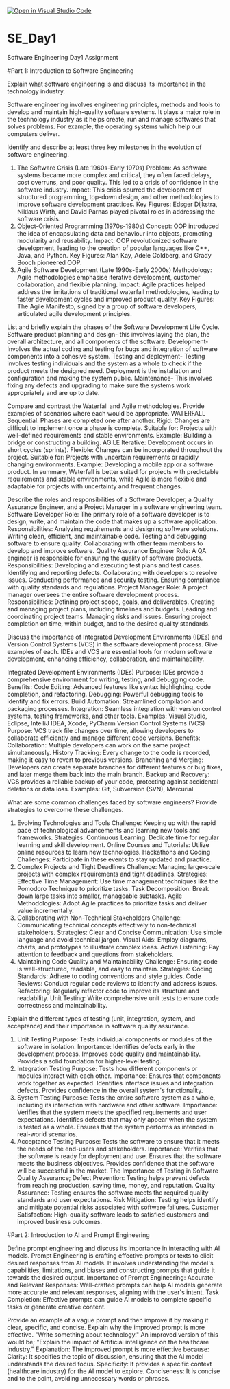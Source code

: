 [![Open in Visual Studio Code](https://classroom.github.com/assets/open-in-vscode-2e0aaae1b6195c2367325f4f02e2d04e9abb55f0b24a779b69b11b9e10269abc.svg)](https://classroom.github.com/online_ide?assignment_repo_id=15627716&assignment_repo_type=AssignmentRepo)
# SE_Day1
Software Engineering Day1 Assignment

#Part 1: Introduction to Software Engineering

Explain what software engineering is and discuss its importance in the technology industry.

Software engineering involves engineering principles, methods and tools to develop and maintain high-quality software systems. It plays a major role in the technology industry as it helps create, run and manage softwares that solves problems. For example, the operating systems which help our computers deliver.

Identify and describe at least three key milestones in the evolution of software engineering.
1. The Software Crisis (Late 1960s-Early 1970s)
Problem: As software systems became more complex and critical, they often faced delays, cost overruns, and poor quality. This led to a crisis of confidence in the software industry.
Impact: This crisis spurred the development of structured programming, top-down design, and other methodologies to improve software development practices.
Key Figures: Edsger Dijkstra, Niklaus Wirth, and David Parnas played pivotal roles in addressing the software crisis.
2. Object-Oriented Programming (1970s-1980s)
Concept: OOP introduced the idea of encapsulating data and behaviour into objects, promoting modularity and reusability.
Impact: OOP revolutionized software development, leading to the creation of popular languages like C++, Java, and Python.
Key Figures: Alan Kay, Adele Goldberg, and Grady Booch pioneered OOP.
3. Agile Software Development (Late 1990s-Early 2000s)
Methodology: Agile methodologies emphasise iterative development, customer collaboration, and flexible planning.
Impact: Agile practices helped address the limitations of traditional waterfall methodologies, leading to faster development cycles and improved product quality.
Key Figures: The Agile Manifesto, signed by a group of software developers, articulated agile development principles.

List and briefly explain the phases of the Software Development Life Cycle.
Software product planning  and design- this involves laying the plan, the overall architecture, and all components of the software.
Development-Involves the actual coding and testing for bugs and integration of software components into a cohesive system.
Testing and deployment- Testing involves testing individuals and the system as a whole to check if the product meets the designed need. Deployment is the installation and configuration and making the system public.
Maintenance- This involves fixing any defects and upgrading to make sure the systems work appropriately and are up to date.

Compare and contrast the Waterfall and Agile methodologies. Provide examples of scenarios where each would be appropriate.
WATERFALL
Sequential: Phases are completed one after another.
Rigid: Changes are difficult to implement once a phase is complete.
Suitable for: Projects with well-defined requirements and stable environments.
Example: Building a bridge or constructing a building.
AGILE
Iterative: Development occurs in short cycles (sprints).
Flexible: Changes can be incorporated throughout the project.
Suitable for: Projects with uncertain requirements or rapidly changing environments.
Example: Developing a mobile app or a software product.
In summary, Waterfall is better suited for projects with predictable requirements and stable environments, while Agile is more flexible and adaptable for projects with uncertainty and frequent changes.

Describe the roles and responsibilities of a Software Developer, a Quality Assurance Engineer, and a Project Manager in a software engineering team.
Software Developer
Role: The primary role of a software developer is to design, write, and maintain the code that makes up a software application.
Responsibilities:
Analyzing requirements and designing software solutions.
Writing clean, efficient, and maintainable code.
Testing and debugging software to ensure quality.
Collaborating with other team members to develop and improve software.
Quality Assurance Engineer
Role: A QA engineer is responsible for ensuring the quality of software products.
Responsibilities:
Developing and executing test plans and test cases.
Identifying and reporting defects.
Collaborating with developers to resolve issues.
Conducting performance and security testing.
Ensuring compliance with quality standards and regulations.
Project Manager
Role: A project manager oversees the entire software development process.
Responsibilities:
Defining project scope, goals, and deliverables.
Creating and managing project plans, including timelines and budgets.
Leading and coordinating project teams.
Managing risks and issues.
Ensuring project completion on time, within budget, and to the desired quality standards.

Discuss the importance of Integrated Development Environments (IDEs) and Version Control Systems (VCS) in the software development process. Give examples of each.
IDEs and VCS are essential tools for modern software development, enhancing efficiency, collaboration, and maintainability.

Integrated Development Environments (IDEs)
Purpose: IDEs provide a comprehensive environment for writing, testing, and debugging code.
Benefits:
Code Editing: Advanced features like syntax highlighting, code completion, and refactoring.
Debugging: Powerful debugging tools to identify and fix errors.
Build Automation: Streamlined compilation and packaging processes.
Integration: Seamless integration with version control systems, testing frameworks, and other tools.
Examples: Visual Studio, Eclipse, IntelliJ IDEA, Xcode, PyCharm
Version Control Systems (VCS)
Purpose: VCS track file changes over time, allowing developers to collaborate efficiently and manage different code versions.
Benefits:
Collaboration: Multiple developers can work on the same project simultaneously.
History Tracking: Every change to the code is recorded, making it easy to revert to previous versions.
Branching and Merging: Developers can create separate branches for different features or bug fixes, and later merge them back into the main branch.
Backup and Recovery: VCS provides a reliable backup of your code, protecting against accidental deletions or data loss.
Examples: Git, Subversion (SVN), Mercurial

What are some common challenges faced by software engineers? Provide strategies to overcome these challenges.
1. Evolving Technologies and Tools
Challenge: Keeping up with the rapid pace of technological advancements and learning new tools and frameworks.
Strategies:
Continuous Learning: Dedicate time for regular learning and skill development.
Online Courses and Tutorials: Utilize online resources to learn new technologies.
Hackathons and Coding Challenges: Participate in these events to stay updated and practice.
2. Complex Projects and Tight Deadlines
Challenge: Managing large-scale projects with complex requirements and tight deadlines.
Strategies:
Effective Time Management: Use time management techniques like the Pomodoro Technique to prioritize tasks.
Task Decomposition: Break down large tasks into smaller, manageable subtasks.
Agile Methodologies: Adopt Agile practices to prioritize tasks and deliver value incrementally.
3. Collaborating with Non-Technical Stakeholders
Challenge: Communicating technical concepts effectively to non-technical stakeholders.
Strategies:
Clear and Concise Communication: Use simple language and avoid technical jargon.
Visual Aids: Employ diagrams, charts, and prototypes to illustrate complex ideas.
Active Listening: Pay attention to feedback and questions from stakeholders.
4. Maintaining Code Quality and Maintainability
Challenge: Ensuring code is well-structured, readable, and easy to maintain.
Strategies:
Coding Standards: Adhere to coding conventions and style guides.
Code Reviews: Conduct regular code reviews to identify and address issues.
Refactoring: Regularly refactor code to improve its structure and readability.
Unit Testing: Write comprehensive unit tests to ensure code correctness and maintainability.

Explain the different types of testing (unit, integration, system, and acceptance) and their importance in software quality assurance.
1. Unit Testing
Purpose: Tests individual components or modules of the software in isolation.
Importance:
Identifies defects early in the development process.
Improves code quality and maintainability.
Provides a solid foundation for higher-level testing.
2. Integration Testing
Purpose: Tests how different components or modules interact with each other.
Importance:
Ensures that components work together as expected.
Identifies interface issues and integration defects.
Provides confidence in the overall system's functionality.
3. System Testing
Purpose: Tests the entire software system as a whole, including its interaction with hardware and other software.
Importance:
Verifies that the system meets the specified requirements and user expectations.
Identifies defects that may only appear when the system is tested as a whole.
Ensures that the system performs as intended in real-world scenarios.
4. Acceptance Testing
Purpose: Tests the software to ensure that it meets the needs of the end-users and stakeholders.
Importance:
Verifies that the software is ready for deployment and use.
Ensures that the software meets the business objectives.
Provides confidence that the software will be successful in the market.
The Importance of Testing in Software Quality Assurance;
Defect Prevention: Testing helps prevent defects from reaching production, saving time, money, and reputation.
Quality Assurance: Testing ensures the software meets the required quality standards and user expectations.
Risk Mitigation: Testing helps identify and mitigate potential risks associated with software failures.
Customer Satisfaction: High-quality software leads to satisfied customers and improved business outcomes.


#Part 2: Introduction to AI and Prompt Engineering 


Define prompt engineering and discuss its importance in interacting with AI models.
Prompt Engineering is crafting effective prompts or texts to elicit desired responses from AI models. It involves understanding the model's capabilities, limitations, and biases and constructing prompts that guide it towards the desired output.
Importance of Prompt Engineering:
Accurate and Relevant Responses: Well-crafted prompts can help AI models generate more accurate and relevant responses, aligning with the user's intent.
Task Completion: Effective prompts can guide AI models to complete specific tasks or generate creative content.

Provide an example of a vague prompt and then improve it by making it clear, specific, and concise. Explain why the improved prompt is more effective.
"Write something about technology."
An improved version of this would be; "Explain the impact of Artificial intelligence on the healthcare industry."
Explanation: The improved prompt is more effective because:
Clarity: It specifies the topic of discussion, ensuring that the AI model understands the desired focus.
Specificity: It provides a specific context (healthcare industry) for the AI model to explore.
Conciseness: It is concise and to the point, avoiding unnecessary words or phrases.

